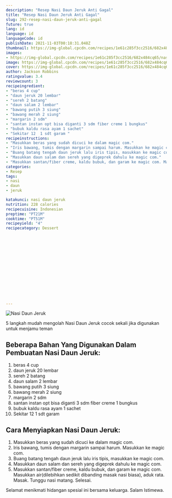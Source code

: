 ```yaml
---
description: "Resep Nasi Daun Jeruk Anti Gagal"
title: "Resep Nasi Daun Jeruk Anti Gagal"
slug: 292-resep-nasi-daun-jeruk-anti-gagal
future: true
lang: id
language: id
languageCode: id
publishDate: 2021-11-03T00:18:31.048Z 
thumbnail: https://img-global.cpcdn.com/recipes/1e61c285f3cc2516/682x484cq65/nasi-daun-jeruk-foto-resep-utama.webp
images:
- https://img-global.cpcdn.com/recipes/1e61c285f3cc2516/682x484cq65/nasi-daun-jeruk-foto-resep-utama.webp
image: https://img-global.cpcdn.com/recipes/1e61c285f3cc2516/682x484cq65/nasi-daun-jeruk-foto-resep-utama.webp
cover: https://img-global.cpcdn.com/recipes/1e61c285f3cc2516/682x484cq65/nasi-daun-jeruk-foto-resep-utama.webp
author: Jackson Robbins
ratingvalue: 3.4
reviewcount: 3
recipeingredient:
- "beras 4 cup"
- "daun jeruk 20 lembar"
- "sereh 2 batang"
- "daun salam 2 lembar"
- "bawang putih 3 siung"
- "bawang merah 2 siung"
- "margarin 2 sdm"
- "santan instan opt bisa diganti 3 sdm fiber creme 1 bungkus"
- "bubuk kaldu rasa ayam 1 sachet"
- "Sekitar 12  1 sdt garam "
recipeinstructions:
- "Masukkan beras yang sudah dicuci ke dalam magic com."
- "Iris bawang, tumis dengan margarin sampai harum. Masukkan ke magic com."
- "Buang batang tengah daun jeruk lalu iris tipis, masukkan ke magic com."
- "Masukkan daun salam dan sereh yang digeprek dahulu ke magic com."
- "Masukkan santan/fiber creme, kaldu bubuk, dan garam ke magic com. Masukkan air(dilebihkan sedikit dibanding masak nasi biasa), aduk rata. Masak. Tunggu nasi matang. Selesai."
categories:
- Resep
tags:
- nasi
- daun
- jeruk

katakunci: nasi daun jeruk 
nutrition: 228 calories
recipecuisine: Indonesian
preptime: "PT21M"
cooktime: "PT51M"
recipeyield: "4"
recipecategory: Dessert


     
    
    
    
    
    
    
    
    
    
    
      
    
---
```



![Nasi Daun Jeruk](https://img-global.cpcdn.com/recipes/1e61c285f3cc2516/682x484cq65/nasi-daun-jeruk-foto-resep-utama.webp)

5 langkah mudah mengolah  Nasi Daun Jeruk cocok sekali jika digunakan untuk menjamu teman

<!--inarticleads1-->

## Beberapa Bahan Yang Digunakan Dalam Pembuatan Nasi Daun Jeruk:

1. beras 4 cup
1. daun jeruk 20 lembar
1. sereh 2 batang
1. daun salam 2 lembar
1. bawang putih 3 siung
1. bawang merah 2 siung
1. margarin 2 sdm
1. santan instan opt bisa diganti 3 sdm fiber creme 1 bungkus
1. bubuk kaldu rasa ayam 1 sachet
1. Sekitar 12  1 sdt garam 



<!--inarticleads2-->

## Cara Menyiapkan Nasi Daun Jeruk:

1. Masukkan beras yang sudah dicuci ke dalam magic com.
1. Iris bawang, tumis dengan margarin sampai harum. Masukkan ke magic com.
1. Buang batang tengah daun jeruk lalu iris tipis, masukkan ke magic com.
1. Masukkan daun salam dan sereh yang digeprek dahulu ke magic com.
1. Masukkan santan/fiber creme, kaldu bubuk, dan garam ke magic com. Masukkan air(dilebihkan sedikit dibanding masak nasi biasa), aduk rata. Masak. Tunggu nasi matang. Selesai.




Selamat menikmati hidangan spesial ini bersama keluarga. Salam Istimewa.

